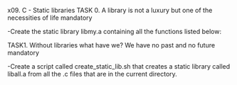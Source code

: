 x09. C - Static libraries
TASK 0. A library is not a luxury but one of the necessities of life
mandatory

-Create the static library libmy.a containing all the functions listed below:

TASK1. Without libraries what have we? We have no past and no future
mandatory

-Create a script called create_static_lib.sh that creates a static library
called liball.a from all the .c files that are in the current directory.